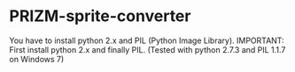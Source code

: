 # PRIZM-sprite-converter

You have to install python 2.x and PIL (Python Image Library).
IMPORTANT: First install python 2.x and finally PIL.
(Tested with python 2.7.3 and PIL 1.1.7 on Windows 7)
